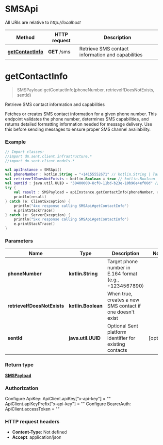 # SMSApi

All URIs are relative to *http://localhost*

Method | HTTP request | Description
------------- | ------------- | -------------
[**getContactInfo**](SMSApi.md#getContactInfo) | **GET** /sms | Retrieve SMS contact information and capabilities


<a name="getContactInfo"></a>
# **getContactInfo**
> SMSPayload getContactInfo(phoneNumber, retrieveIfDoesNotExists, sentId)

Retrieve SMS contact information and capabilities

Fetches or creates SMS contact information for a given phone number. This endpoint validates the phone number, determines SMS capabilities, and returns detailed formatting information needed for message delivery. Use this before sending messages to ensure proper SMS channel availability.

### Example
```kotlin
// Import classes:
//import dm.sent.client.infrastructure.*
//import dm.sent.client.models.*

val apiInstance = SMSApi()
val phoneNumber : kotlin.String = "+14155552671" // kotlin.String | Target phone number in E.164 format (e.g., +1234567890)
val retrieveIfDoesNotExists : kotlin.Boolean = true // kotlin.Boolean | When true, creates a new SMS contact if one doesn't exist
val sentId : java.util.UUID = "38400000-8cf0-11bd-b23e-10b96e4ef00d" // java.util.UUID | Optional Sent platform identifier for existing contacts
try {
    val result : SMSPayload = apiInstance.getContactInfo(phoneNumber, retrieveIfDoesNotExists, sentId)
    println(result)
} catch (e: ClientException) {
    println("4xx response calling SMSApi#getContactInfo")
    e.printStackTrace()
} catch (e: ServerException) {
    println("5xx response calling SMSApi#getContactInfo")
    e.printStackTrace()
}
```

### Parameters

Name | Type | Description  | Notes
------------- | ------------- | ------------- | -------------
 **phoneNumber** | **kotlin.String**| Target phone number in E.164 format (e.g., +1234567890) |
 **retrieveIfDoesNotExists** | **kotlin.Boolean**| When true, creates a new SMS contact if one doesn&#39;t exist |
 **sentId** | **java.util.UUID**| Optional Sent platform identifier for existing contacts | [optional]

### Return type

[**SMSPayload**](SMSPayload.md)

### Authorization


Configure ApiKey:
    ApiClient.apiKey["x-api-key"] = ""
    ApiClient.apiKeyPrefix["x-api-key"] = ""
Configure BearerAuth:
    ApiClient.accessToken = ""

### HTTP request headers

 - **Content-Type**: Not defined
 - **Accept**: application/json

